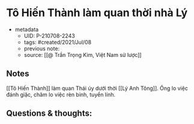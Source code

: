 ---
---

# Tô Hiến Thành làm quan thời nhà Lý

- metadata
	- UID: P-210708-2243
	- tags: #created/2021/Jul/08
	- previous note: 
	- source: [[@ Trần Trọng Kim, Việt Nam sử lược]]

## Notes
[[Tô Hiến Thành]] làm quan Thái úy dưới thời [[Lý Anh Tông]]. Ông lo việc đánh giặc, chăm lo việc rèn binh, tuyển lính.

## Questions & thoughts:

